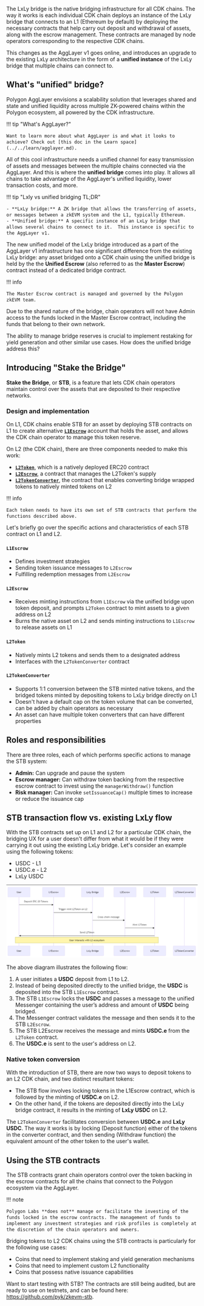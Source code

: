 The LxLy bridge is the native bridging infrastructure for all CDK chains. The way it works is each individual CDK chain deploys an instance of the LxLy bridge that connects to an L1 (Ethereum by default) by deploying the necessary contracts that help carry out deposit and withdrawal of assets, along with the escrow management. These contracts are managed by node operators corresponding to the respective CDK chains.

This changes as the AggLayer v1 goes online, and introduces an upgrade to the existing LxLy architecture in the form of a **unified instance** of the LxLy bridge that multiple chains can connect to.

## What's "unified" bridge?

Polygon AggLayer envisions a scalability solution that leverages shared and state and unified liquidity across multiple ZK-powered chains within the Polygon ecosystem, all powered by the CDK infrastructure.

!!! tip "What's AggLayer?"

    Want to learn more about what AggLayer is and what it looks to achieve? Check out [this doc in the Learn space](../../learn/agglayer.md).

All of this cool infrastructure needs a unified channel for easy transmission of assets and messages between the multiple chains connected via the AggLayer. And this is where the **unified bridge** comes into play. It allows all chains to take advantage of the AggLayer's unified liquidity, lower transaction costs, and more.

!!! tip "Lxly vs unified bridging TL;DR"

    - **LxLy bridge:** A ZK bridge that allows the transferring of assets, or messages between a zkEVM system and the L1, typically Ethereum.
    - **Unified bridge:** A specific instance of an LxLy bridge that allows several chains to connect to it.  This instance is specific to the AggLayer v1.  

The new unified model of the LxLy bridge introduced as a part of the AggLayer v1 infrastructure has one significant difference from the existing LxLy bridge: any asset bridged onto a CDK chain using the unified bridge is held by the the **Unified Escrow** (also referred to as the **Master Escrow**) contract instead of a dedicated bridge contract.

!!! info

    The Master Escrow contract is managed and governed by the Polygon zkEVM team.

Due to the shared nature of the bridge, chain operators will not have Admin access to the funds locked in the Master Escrow contract, including the funds that belong to their own network. 

The ability to manage bridge reserves is crucial to implement restaking for yield generation and other similar use cases. How does the unified bridge address this?

## Introducing "Stake the Bridge"

**Stake the Bridge**, or **STB**, is a feature that lets CDK chain operators maintain control over the assets that are deposited to their respective networks.

### Design and implementation

On L1, CDK chains enable STB for an asset by deploying STB contracts on L1 to create alternative **[`L1Escrow`](https://github.com/pyk/zkevm-stb/blob/main/src/L1Escrow.sol)** account that holds the asset, and allows the CDK chain operator to manage this token reserve.

On L2 (the CDK chain), there are three components needed to make this work:

- **[`L2Token`](https://github.com/pyk/zkevm-stb/blob/main/src/L2Token.sol)**, which is a natively deployed ERC20 contract
- **[`L2Escrow`](https://github.com/pyk/zkevm-stb/blob/main/src/L2Escrow.sol)**, a contract that manages the L2Token's supply
- **[`L2TokenConverter`](https://github.com/pyk/zkevm-stb/blob/main/src/L2TokenConverter.sol)**, the contract that enables converting bridge wrapped tokens to natively minted tokens on L2

!!! info

    Each token needs to have its own set of STB contracts that perform the functions described above.

Let's briefly go over the specific actions and characteristics of each STB contract on L1 and L2.

#### `L1Escrow`

- Defines investment strategies
- Sending token issuance messages to `L2Escrow`
- Fulfilling redemption messages from `L2Escrow`

#### `L2Escrow`

- Receives minting instructions from `L1Escrow` via the unified bridge upon token deposit, and prompts `L2Token` contract to mint assets to a given address on L2
- Burns the native asset on L2 and sends minting instructions to `L1Escrow` to release assets on L1


#### `L2Token`

- Natively mints L2 tokens and sends them to a designated address
- Interfaces with the `L2TokenConverter` contract

#### `L2TokenConverter`

- Supports 1:1 conversion between the STB minted native tokens, and the bridged tokens minted by depositing tokens to LxLy bridge directly on L1
- Doesn't have a default cap on the token volume that can be converted, can be added by chain operators as necessary
- An asset can have multiple token converters that can have different properties

## Roles and responsibilities

There are three roles, each of which performs specific actions to manage the STB system:

- **Admin:** Can upgrade and pause the system
- **Escrow manager:** Can withdraw token backing from the respective escrow contract to invest using the `managerWithdraw()` function
- **Risk manager:** Can invoke `setIssuanceCap()` multiple times to increase or reduce the issuance cap

## STB transaction flow vs. existing LxLy flow

With the STB contracts set up on L1 and L2 for a particular CDK chain, the bridging UX for a user doesn't differ from what it would be if they were carrying it out using the existing LxLy bridge. Let's consider an example using the following tokens:

- USDC - L1
- USDC.e - L2
- LxLy USDC

![](../../img/cdk/stb-1.png)

The above diagram illustrates the following flow:

1. A user initiates a **USDC** deposit from L1 to L2.
2. Instead of being deposited directly to the unified bridge, the **USDC** is deposited into the STB `L1Escrow` contract.  
3. The STB `L1Escrow` locks the **USDC** and passes a message to the unified Messenger containing the user’s address and amount of **USDC** being bridged.  
4. The Messenger contract validates the message and then sends it to the STB `L2Escrow`.    
5. The STB L2Escrow receives the message and mints **USDC.e** from the `L2Token` contract. 
6. The **USDC.e** is sent to the user's address on L2. 

### Native token conversion

With the introduction of STB, there are now two ways to deposit tokens to an L2 CDK chain, and two distinct resultant tokens:

- The STB flow involves locking tokens in the L1Escrow contract, which is followed by the minting of **USDC.e** on L2.
- On the other hand, if the tokens are deposited directly into the LxLy bridge contract, it results in the minting of **LxLy USDC** on L2.

The `L2TokenConverter` facilitates conversion between **USDC.e** and **LxLy USDC**. The way it works is by locking (Deposit function) either of the tokens in the converter contract, and then sending (Withdraw function) the equivalent amount of the other token to the user's wallet.

## Using the STB contracts

The STB contracts grant chain operators control over the token backing in the escrow contracts for all the chains that connect to the Polygon ecosystem via the AggLayer.

!!! note

    Polygon Labs **does not** manage or facilitate the investing of the funds locked in the escrow contracts. The management of funds to implement any investment strategies and risk profiles is completely at the discretion of the chain operators and owners.

Bridging tokens to L2 CDK chains using the STB contracts is particularly for the following use cases:

- Coins that need to implement staking and yield generation mechanisms
- Coins that need to implement custom L2 functionality
- Coins that possess native issuance capabilities

Want to start testing with STB? The contracts are still being audited, but are ready to use on testnets, and can be found here: https://github.com/pyk/zkevm-stb. 